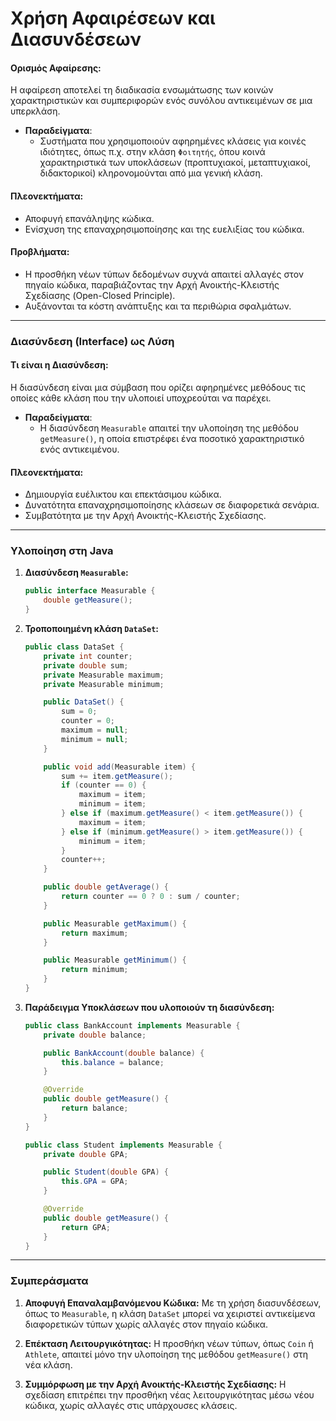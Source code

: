 # Χρήση Αφαιρέσεων και Διασυνδέσεων

#### Ορισμός Αφαίρεσης:
Η αφαίρεση αποτελεί τη διαδικασία ενσωμάτωσης των κοινών χαρακτηριστικών και συμπεριφορών ενός συνόλου αντικειμένων σε μια υπερκλάση.
- **Παραδείγματα**:
  - Συστήματα που χρησιμοποιούν αφηρημένες κλάσεις για κοινές ιδιότητες, όπως π.χ. στην κλάση `Φοιτητής`, όπου κοινά χαρακτηριστικά των υποκλάσεων (προπτυχιακοί, μεταπτυχιακοί, διδακτορικοί) κληρονομούνται από μια γενική κλάση.

#### Πλεονεκτήματα:
- Αποφυγή επανάληψης κώδικα.
- Ενίσχυση της επαναχρησιμοποίησης και της ευελιξίας του κώδικα.

#### Προβλήματα:
- Η προσθήκη νέων τύπων δεδομένων συχνά απαιτεί αλλαγές στον πηγαίο κώδικα, παραβιάζοντας την Αρχή Ανοικτής-Κλειστής Σχεδίασης (Open-Closed Principle).
- Αυξάνονται τα κόστη ανάπτυξης και τα περιθώρια σφαλμάτων.

---

### Διασύνδεση (Interface) ως Λύση

#### Τι είναι η Διασύνδεση:
Η διασύνδεση είναι μια σύμβαση που ορίζει αφηρημένες μεθόδους τις οποίες κάθε κλάση που την υλοποιεί υποχρεούται να παρέχει.

- **Παραδείγματα**:
  - Η διασύνδεση `Measurable` απαιτεί την υλοποίηση της μεθόδου `getMeasure()`, η οποία επιστρέφει ένα ποσοτικό χαρακτηριστικό ενός αντικειμένου.

#### Πλεονεκτήματα:
- Δημιουργία ευέλικτου και επεκτάσιμου κώδικα.
- Δυνατότητα επαναχρησιμοποίησης κλάσεων σε διαφορετικά σενάρια.
- Συμβατότητα με την Αρχή Ανοικτής-Κλειστής Σχεδίασης.

---

### Υλοποίηση στη Java

1. **Διασύνδεση `Measurable`:**
   ```java
   public interface Measurable {
       double getMeasure();
   }
   ```

2. **Τροποποιημένη κλάση `DataSet`:**
   ```java
   public class DataSet {
       private int counter;
       private double sum;
       private Measurable maximum;
       private Measurable minimum;

       public DataSet() {
           sum = 0;
           counter = 0;
           maximum = null;
           minimum = null;
       }

       public void add(Measurable item) {
           sum += item.getMeasure();
           if (counter == 0) {
               maximum = item;
               minimum = item;
           } else if (maximum.getMeasure() < item.getMeasure()) {
               maximum = item;
           } else if (minimum.getMeasure() > item.getMeasure()) {
               minimum = item;
           }
           counter++;
       }

       public double getAverage() {
           return counter == 0 ? 0 : sum / counter;
       }

       public Measurable getMaximum() {
           return maximum;
       }

       public Measurable getMinimum() {
           return minimum;
       }
   }
   ```

3. **Παράδειγμα Υποκλάσεων που υλοποιούν τη διασύνδεση:**
   ```java
   public class BankAccount implements Measurable {
       private double balance;

       public BankAccount(double balance) {
           this.balance = balance;
       }

       @Override
       public double getMeasure() {
           return balance;
       }
   }

   public class Student implements Measurable {
       private double GPA;

       public Student(double GPA) {
           this.GPA = GPA;
       }

       @Override
       public double getMeasure() {
           return GPA;
       }
   }
   ```

---

### Συμπεράσματα

1. **Αποφυγή Επαναλαμβανόμενου Κώδικα:**
   Με τη χρήση διασυνδέσεων, όπως το `Measurable`, η κλάση `DataSet` μπορεί να χειριστεί αντικείμενα διαφορετικών τύπων χωρίς αλλαγές στον πηγαίο κώδικα.

2. **Επέκταση Λειτουργικότητας:**
   Η προσθήκη νέων τύπων, όπως `Coin` ή `Athlete`, απαιτεί μόνο την υλοποίηση της μεθόδου `getMeasure()` στη νέα κλάση.

3. **Συμμόρφωση με την Αρχή Ανοικτής-Κλειστής Σχεδίασης:**
   Η σχεδίαση επιτρέπει την προσθήκη νέας λειτουργικότητας μέσω νέου κώδικα, χωρίς αλλαγές στις υπάρχουσες κλάσεις.


